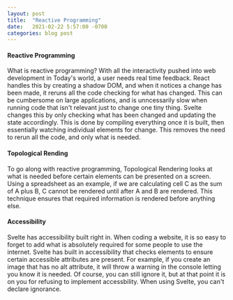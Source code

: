```yaml
---
layout: post
title:  "Reactive Programming"
date:   2021-02-22 5:57:00 -0700
categories: blog post
---
```

#### Reactive Programming
What is reactive programming? With all the interactivity pushed into web development in Today's world, a user needs real time feedback. React handles this by creating a shadow DOM, and when it notices a change has been made, it reruns all the code checking for what has changed. This can be cumbersome on large applications, and is unncessarily slow when running code that isn't relevant just to change one tiny thing. Svelte changes this by only checking what has been changed and updating the state accordingly. This is done by compiling everything once it is built, then essentially watching individual elements for change. This removes the need to rerun all the code, and only what is needed.

#### Topological Rending
To go along with reactive programming, Topological Rendering looks at what is needed before certain elements can be presented on a screen. Using a spreadsheet as an example, if we are calculating cell C as the sum of A plus B, C cannot be rendered until after A and B are rendered. This technique ensures that required information is rendered before anything else.

#### Accessibility 
Svelte has accessibility built right in. When coding a website, it is so easy to forget to add what is absolutely required for some people to use the internet. Svelte has built in accessibility that checks elements to ensure certain accessible attributes are present. For example, if you create an image that has no alt attribute, it will throw a warning in the console letting you know it is needed. Of course, you can still ignore it, but at that point it is on you for refusing to implement accessbility. When using Svelte, you can't declare ignorance.